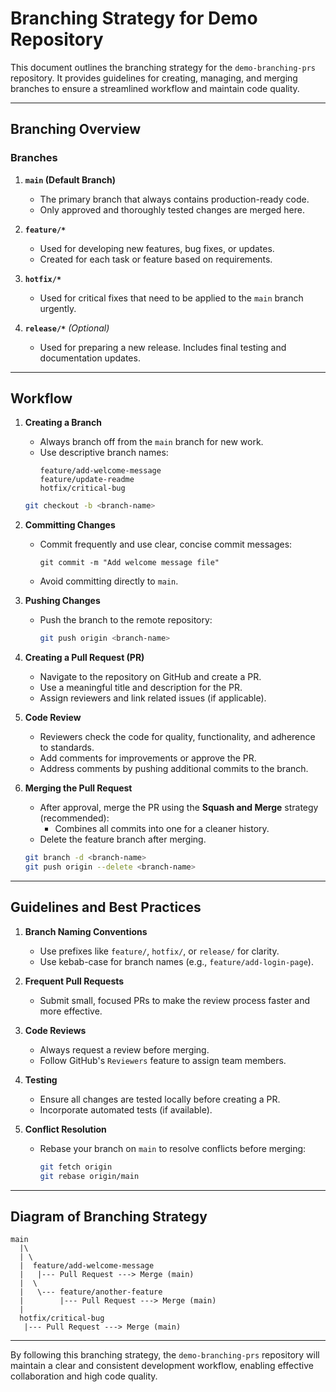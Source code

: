 # Branching Strategy for Demo Repository

This document outlines the branching strategy for the `demo-branching-prs` repository. It provides guidelines for creating, managing, and merging branches to ensure a streamlined workflow and maintain code quality.

---

## **Branching Overview**

### **Branches**
1. **`main` (Default Branch)**
   - The primary branch that always contains production-ready code.
   - Only approved and thoroughly tested changes are merged here.

2. **`feature/*`**
   - Used for developing new features, bug fixes, or updates.
   - Created for each task or feature based on requirements.

3. **`hotfix/*`**
   - Used for critical fixes that need to be applied to the `main` branch urgently.

4. **`release/*`** *(Optional)*
   - Used for preparing a new release. Includes final testing and documentation updates.

---

## **Workflow**

1. **Creating a Branch**
   - Always branch off from the `main` branch for new work.
   - Use descriptive branch names:
     ```
     feature/add-welcome-message
     feature/update-readme
     hotfix/critical-bug
     ```

   ```bash
   git checkout -b <branch-name>
   ```

2. **Committing Changes**
   - Commit frequently and use clear, concise commit messages:
     ```
     git commit -m "Add welcome message file"
     ```
   - Avoid committing directly to `main`.

3. **Pushing Changes**
   - Push the branch to the remote repository:
     ```bash
     git push origin <branch-name>
     ```

4. **Creating a Pull Request (PR)**
   - Navigate to the repository on GitHub and create a PR.
   - Use a meaningful title and description for the PR.
   - Assign reviewers and link related issues (if applicable).

5. **Code Review**
   - Reviewers check the code for quality, functionality, and adherence to standards.
   - Add comments for improvements or approve the PR.
   - Address comments by pushing additional commits to the branch.

6. **Merging the Pull Request**
   - After approval, merge the PR using the **Squash and Merge** strategy (recommended):
     - Combines all commits into one for a cleaner history.
   - Delete the feature branch after merging.

   ```bash
   git branch -d <branch-name>
   git push origin --delete <branch-name>
   ```

---

## **Guidelines and Best Practices**

1. **Branch Naming Conventions**
   - Use prefixes like `feature/`, `hotfix/`, or `release/` for clarity.
   - Use kebab-case for branch names (e.g., `feature/add-login-page`).

2. **Frequent Pull Requests**
   - Submit small, focused PRs to make the review process faster and more effective.

3. **Code Reviews**
   - Always request a review before merging.
   - Follow GitHub's `Reviewers` feature to assign team members.

4. **Testing**
   - Ensure all changes are tested locally before creating a PR.
   - Incorporate automated tests (if available).

5. **Conflict Resolution**
   - Rebase your branch on `main` to resolve conflicts before merging:
     ```bash
     git fetch origin
     git rebase origin/main
     ```

---

## **Diagram of Branching Strategy**

```text
main
  |\
  | \
  |  feature/add-welcome-message
  |   |--- Pull Request ---> Merge (main)
  |  \
  |   \--- feature/another-feature
  |        |--- Pull Request ---> Merge (main)
  |
  hotfix/critical-bug
   |--- Pull Request ---> Merge (main)
```

---

By following this branching strategy, the `demo-branching-prs` repository will maintain a clear and consistent development workflow, enabling effective collaboration and high code quality.

